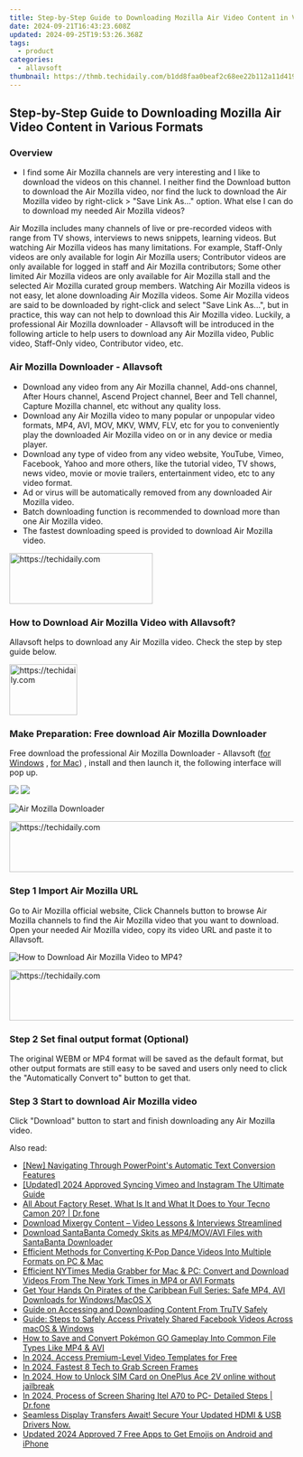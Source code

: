 ```yaml
---
title: Step-by-Step Guide to Downloading Mozilla Air Video Content in Various Formats
date: 2024-09-21T16:43:23.608Z
updated: 2024-09-25T19:53:26.368Z
tags:
  - product
categories:
  - allavsoft
thumbnail: https://thmb.techidaily.com/b1dd8faa0beaf2c68ee22b112a11d419910d65751f8e67cea228594ebc93d2a9.jpg
---
```


## Step-by-Step Guide to Downloading Mozilla Air Video Content in Various Formats

### Overview

* I find some Air Mozilla channels are very interesting and I like to download the videos on this channel. I neither find the Download button to download the Air Mozilla video, nor find the luck to download the Air Mozilla video by right-click > "Save Link As..." option. What else I can do to download my needed Air Mozilla videos?

Air Mozilla includes many channels of live or pre-recorded videos with range from TV shows, interviews to news snippets, learning videos. But watching Air Mozilla videos has many limitations. For example, Staff-Only videos are only available for login Air Mozilla users; Contributor videos are only available for logged in staff and Air Mozilla contributors; Some other limited Air Mozilla videos are only available for Air Mozilla stall and the selected Air Mozilla curated group members. Watching Air Mozilla videos is not easy, let alone downloading Air Mozilla videos. Some Air Mozilla videos are said to be downloaded by right-click and select "Save Link As...", but in practice, this way can not help to download this Air Mozilla video. Luckily, a professional Air Mozilla downloader - Allavsoft will be introduced in the following article to help users to download any Air Mozilla video, Public video, Staff-Only video, Contributor video, etc.

### Air Mozilla Downloader - Allavsoft

* Download any video from any Air Mozilla channel, Add-ons channel, After Hours channel, Ascend Project channel, Beer and Tell channel, Capture Mozilla channel, etc without any quality loss.
* Download any Air Mozilla video to many popular or unpopular video formats, MP4, AVI, MOV, MKV, WMV, FLV, etc for you to conveniently play the downloaded Air Mozilla video on or in any device or media player.
* Download any type of video from any video website, YouTube, Vimeo, Facebook, Yahoo and more others, like the tutorial video, TV shows, news video, movie or movie trailers, entertainment video, etc to any video format.
* Ad or virus will be automatically removed from any downloaded Air Mozilla video.
* Batch downloading function is recommended to download more than one Air Mozilla video.
* The fastest downloading speed is provided to download Air Mozilla video.

<!-- affiliate ads begin -->
<a href="https://25home.pxf.io/c/5597632/2148641/16836" target="_top" id="2148641">
  <img src="//a.impactradius-go.com/display-ad/16836-2148641" border="0" alt="https://techidaily.com" width="254" height="90"/>
</a>
<img height="0" width="0" src="https://25home.pxf.io/i/5597632/2148641/16836" style="position:absolute;visibility:hidden;" border="0" />
<!-- affiliate ads end -->

### How to Download Air Mozilla Video with Allavsoft?

Allavsoft helps to download any Air Mozilla video. Check the step by step guide below.

<!-- affiliate ads begin -->
<a href="https://25home.pxf.io/c/5597632/2148635/16836" target="_top" id="2148635">
  <img src="//a.impactradius-go.com/display-ad/16836-2148635" border="0" alt="https://techidaily.com" width="120" height="90"/>
</a>
<img height="0" width="0" src="https://25home.pxf.io/i/5597632/2148635/16836" style="position:absolute;visibility:hidden;" border="0" />
<!-- affiliate ads end -->

### Make Preparation: Free download Air Mozilla Downloader

Free download the professional Air Mozilla Downloader - Allavsoft ([for Windows](https://tools.techidaily.com/allavsoft/products/) , [for Mac](https://tools.techidaily.com/allavsoft/products/)) , install and then launch it, the following interface will pop up.

[![](https://www.allavsoft.com/how-to/../images/how-to/free-download-win.jpg)](https://tools.techidaily.com/allavsoft/products/) [![](https://www.allavsoft.com/how-to/../images/how-to/free-download-mac.jpg)](https://tools.techidaily.com/allavsoft/products/)

![Air Mozilla Downloader](https://www.allavsoft.com/how-to/../images/allavsoft/screen-shot-600.jpg)

<!-- affiliate ads begin -->
<a href="https://aligracehair.sjv.io/c/5597632/1915830/19272" target="_top" id="1915830">
  <img src="//a.impactradius-go.com/display-ad/19272-1915830" border="0" alt="https://techidaily.com" width="728" height="90"/>
</a>
<img height="0" width="0" src="https://aligracehair.sjv.io/i/5597632/1915830/19272" style="position:absolute;visibility:hidden;" border="0" />
<!-- affiliate ads end -->

### Step 1 Import Air Mozilla URL

Go to Air Mozilla official website, Click Channels button to browse Air Mozilla channels to find the Air Mozilla video that you want to download. Open your needed Air Mozilla video, copy its video URL and paste it to Allavsoft.

![How to Download Air Mozilla Video to MP4?](https://www.allavsoft.com/how-to/../images/how-to/download-rtmp-video/download-rtmp-video.jpg)

<!-- affiliate ads begin -->
<a href="https://ursime.pxf.io/c/5597632/2136536/16384" target="_top" id="2136536">
  <img src="//a.impactradius-go.com/display-ad/16384-2136536" border="0" alt="https://techidaily.com" width="728" height="90"/>
</a>
<img height="0" width="0" src="https://ursime.pxf.io/i/5597632/2136536/16384" style="position:absolute;visibility:hidden;" border="0" />
<!-- affiliate ads end -->

### Step 2 Set final output format (Optional)

The original WEBM or MP4 format will be saved as the default format, but other output formats are still easy to be saved and users only need to click the "Automatically Convert to" button to get that.

### Step 3 Start to download Air Mozilla video

Click "Download" button to start and finish downloading any Air Mozilla video.

<ins class="adsbygoogle"
     style="display:block"
     data-ad-format="autorelaxed"
     data-ad-client="ca-pub-7571918770474297"
     data-ad-slot="1223367746"></ins>

<ins class="adsbygoogle"
     style="display:block"
     data-ad-client="ca-pub-7571918770474297"
     data-ad-slot="8358498916"
     data-ad-format="auto"
     data-full-width-responsive="true"></ins>

<span class="atpl-alsoreadstyle">Also read:</span>
<div><ul>
<li><a href="https://extra-guidance.techidaily.com/new-navigating-through-powerpoints-automatic-text-conversion-features/"><u>[New] Navigating Through PowerPoint's Automatic Text Conversion Features</u></a></li>
<li><a href="https://instagram-video-files.techidaily.com/updated-2024-approved-syncing-vimeo-and-instagram-the-ultimate-guide/"><u>[Updated] 2024 Approved Syncing Vimeo and Instagram The Ultimate Guide</u></a></li>
<li><a href="https://phone-solutions.techidaily.com/all-about-factory-reset-what-is-it-and-what-it-does-to-your-tecno-camon-20-drfone-by-drfone-reset-android-reset-android/"><u>All About Factory Reset, What Is It and What It Does to Your Tecno Camon 20? | Dr.fone</u></a></li>
<li><a href="https://win-studio.techidaily.com/download-mixergy-content-video-lessons-and-interviews-streamlined/"><u>Download Mixergy Content – Video Lessons & Interviews Streamlined</u></a></li>
<li><a href="https://win-studio.techidaily.com/download-santabanta-comedy-skits-as-mp4movavi-files-with-santabanta-downloader/"><u>Download SantaBanta Comedy Skits as MP4/MOV/AVI Files with SantaBanta Downloader</u></a></li>
<li><a href="https://win-studio.techidaily.com/efficient-methods-for-converting-k-pop-dance-videos-into-multiple-formats-on-pc-and-mac/"><u>Efficient Methods for Converting K-Pop Dance Videos Into Multiple Formats on PC & Mac</u></a></li>
<li><a href="https://win-studio.techidaily.com/efficient-nytimes-media-grabber-for-mac-and-pc-convert-and-download-videos-from-the-new-york-times-in-mp4-or-avi-formats/"><u>Efficient NYTimes Media Grabber for Mac & PC: Convert and Download Videos From The New York Times in MP4 or AVI Formats</u></a></li>
<li><a href="https://win-studio.techidaily.com/get-your-hands-on-pirates-of-the-caribbean-full-series-safe-mp4-avi-downloads-for-windowsmacos-x/"><u>Get Your Hands On Pirates of the Caribbean Full Series: Safe MP4, AVI Downloads for Windows/MacOS X</u></a></li>
<li><a href="https://win-studio.techidaily.com/guide-on-accessing-and-downloading-content-from-trutv-safely/"><u>Guide on Accessing and Downloading Content From TruTV Safely</u></a></li>
<li><a href="https://win-studio.techidaily.com/guide-steps-to-safely-access-privately-shared-facebook-videos-across-macos-and-windows/"><u>Guide: Steps to Safely Access Privately Shared Facebook Videos Across macOS & Windows</u></a></li>
<li><a href="https://win-studio.techidaily.com/how-to-save-and-convert-pokemon-go-gameplay-into-common-file-types-like-mp4-and-avi/"><u>How to Save and Convert Pokémon GO Gameplay Into Common File Types Like MP4 & AVI</u></a></li>
<li><a href="https://extra-resources.techidaily.com/in-2024-access-premium-level-video-templates-for-free/"><u>In 2024, Access Premium-Level Video Templates for Free</u></a></li>
<li><a href="https://desktop-recording.techidaily.com/in-2024-fastest-8-tech-to-grab-screen-frames/"><u>In 2024, Fastest 8 Tech to Grab Screen Frames</u></a></li>
<li><a href="https://sim-unlock.techidaily.com/in-2024-how-to-unlock-sim-card-on-oneplus-ace-2v-online-without-jailbreak-by-drfone-android/"><u>In 2024, How to Unlock SIM Card on OnePlus Ace 2V online without jailbreak</u></a></li>
<li><a href="https://screen-mirror.techidaily.com/in-2024-process-of-screen-sharing-itel-a70-to-pc-detailed-steps-drfone-by-drfone-android/"><u>In 2024, Process of Screen Sharing Itel A70 to PC- Detailed Steps | Dr.fone</u></a></li>
<li><a href="https://driver-download.techidaily.com/seamless-display-transfers-await-secure-your-updated-hdmi-and-usb-drivers-now/"><u>Seamless Display Transfers Await! Secure Your Updated HDMI & USB Drivers Now.</u></a></li>
<li><a href="https://meme-emoji.techidaily.com/updated-2024-approved-7-free-apps-to-get-emojis-on-android-and-iphone/"><u>Updated 2024 Approved 7 Free Apps to Get Emojis on Android and iPhone</u></a></li>
</ul></div>

